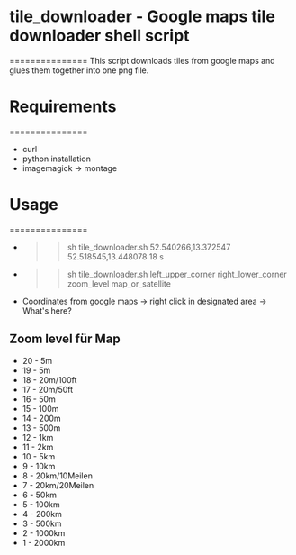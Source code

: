# tile_downloader - Google maps tile downloader shell script
===============
This script downloads tiles from google maps and glues them together into one png file.


# Requirements
===============
- curl
- python installation
- imagemagick -> montage


# Usage
===============
- >>sh tile_downloader.sh 52.540266,13.372547 52.518545,13.448078 18 s
- >>sh tile_downloader.sh left_upper_corner right_lower_corner zoom_level map_or_satellite
- Coordinates from google maps -> right click in designated area -> What's here?

## Zoom level für Map
- 20 - 5m
- 19 - 5m
- 18 - 20m/100ft
- 17 - 20m/50ft
- 16 - 50m
- 15 - 100m
- 14 - 200m
- 13 - 500m
- 12 - 1km
- 11 - 2km
- 10 - 5km
- 9 - 10km
- 8 - 20km/10Meilen
- 7 - 20km/20Meilen
- 6 - 50km
- 5 - 100km
- 4 - 200km
- 3 - 500km
- 2 - 1000km
- 1 - 2000km
